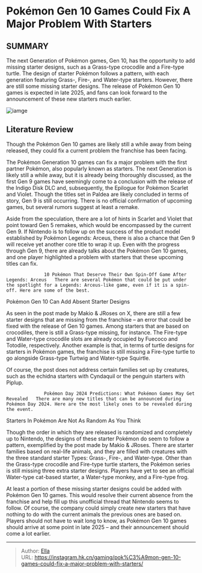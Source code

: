# Pokémon Gen 10 Games Could Fix A Major Problem With Starters


## SUMMARY 



  The next Generation of Pokémon games, Gen 10, has the opportunity to add missing starter designs, such as a Grass-type crocodile and a Fire-type turtle.   The design of starter Pokémon follows a pattern, with each generation featuring Grass-, Fire-, and Water-type starters. However, there are still some missing starter designs.   The release of Pokémon Gen 10 games is expected in late 2025, and fans can look forward to the announcement of these new starters much earlier.  

![iamge](https://static1.srcdn.com/wordpress/wp-content/uploads/2024/01/pokemon-gen-10-starter-problem-fix.jpg)

## Literature Review

Though the Pokémon Gen 10 games are likely still a while away from being released, they could fix a current problem the franchise has been facing.




The Pokémon Generation 10 games can fix a major problem with the first partner Pokémon, also popularly known as starters. The next Generation is likely still a while away, but it is already being thoroughly discussed, as the first Gen 9 games have seemingly come to a conclusion with the release of the Indigo Disk DLC and, subsequently, the Epilogue for Pokémon Scarlet and Violet. Though the titles set in Paldea are likely concluded in terms of story, Gen 9 is still occurring. There is no official confirmation of upcoming games, but several rumors suggest at least a remake.




Aside from the speculation, there are a lot of hints in Scarlet and Violet that point toward Gen 5 remakes, which would be encompassed by the current Gen 9. If Nintendo is to follow up on the success of the product model established by Pokémon Legends: Arceus, there is also a chance that Gen 9 will receive yet another core title to wrap it up. Even with the progress through Gen 9, there are already talks about the Pokémon Gen 10 games, and one player highlighted a problem with starters that these upcoming titles can fix.

                  10 Pokémon That Deserve Their Own Spin-Off Game After Legends: Arceus   There are several Pokémon that could be put under the spotlight for a Legends: Arceus-like game, even if it is a spin-off. Here are some of the best.   


 Pokémon Gen 10 Can Add Absent Starter Designs 
          




As seen in the post made by Makio &amp; JRoses on X, there are still a few starter designs that are missing from the franchise – an error that could be fixed with the release of Gen 10 games. Among starters that are based on crocodiles, there is still a Grass-type missing, for instance. The Fire-type and Water-type crocodile slots are already occupied by Fuecoco and Totodile, respectively. Another example is that, in terms of turtle designs for starters in Pokémon games, the franchise is still missing a Fire-type turtle to go alongside Grass-type Turtwig and Water-type Squirtle.



Of course, the post does not address certain families set up by creatures, such as the echidna starters with Cyndaquil or the penguin starters with Piplup.




                  Pokémon Day 2024 Predictions: What Pokémon Games May Get Revealed   There are many new titles that can be announced during Pokémon Day 2024. Here are the most likely ones to be revealed during the event.   






 Starters In Pokémon Are Not As Random As You Think 
          

Though the order in which they are released is randomized and completely up to Nintendo, the designs of these starter Pokémon do seem to follow a pattern, exemplified by the post made by Makio &amp; JRoses. There are starter families based on real-life animals, and they are filled with creatures with the three standard starter Types: Grass-, Fire-, and Water-type. Other than the Grass-type crocodile and Fire-type turtle starters, the Pokémon series is still missing three extra starter designs. Players have yet to see an official Water-type cat-based starter, a Water-type monkey, and a Fire-type frog.


 




At least a portion of these missing starter designs could be added with Pokémon Gen 10 games. This would resolve their current absence from the franchise and help fill up this unofficial thread that Nintendo seems to follow. Of course, the company could simply create new starters that have nothing to do with the current animals the previous ones are based on. Players should not have to wait long to know, as Pokémon Gen 10 games should arrive at some point in late 2025 – and their announcement should come a lot earlier.



---

> Author: [Ella](https://instagram.hk.cn/)  
> URL: https://instagram.hk.cn/gaming/pok%C3%A9mon-gen-10-games-could-fix-a-major-problem-with-starters/  

